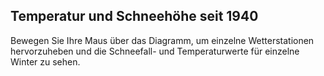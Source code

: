 ## Temperatur und Schneehöhe seit 1940  

Bewegen Sie Ihre Maus über das Diagramm, um einzelne Wetterstationen hervorzuheben und die Schneefall- und Temperaturwerte für einzelne Winter zu sehen.